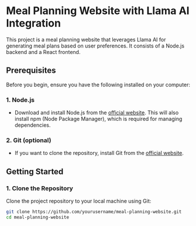 # Meal Planning Website with Llama AI Integration

This project is a meal planning website that leverages Llama AI for generating meal plans based on user preferences. It consists of a Node.js backend and a React frontend.

## Prerequisites

Before you begin, ensure you have the following installed on your computer:

### 1. Node.js

- Download and install Node.js from the [official website](https://nodejs.org/). This will also install npm (Node Package Manager), which is required for managing dependencies.

### 2. Git (optional)

- If you want to clone the repository, install Git from the [official website](https://git-scm.com/).

## Getting Started

### 1. Clone the Repository

Clone the project repository to your local machine using Git:

```bash
git clone https://github.com/yourusername/meal-planning-website.git
cd meal-planning-website
